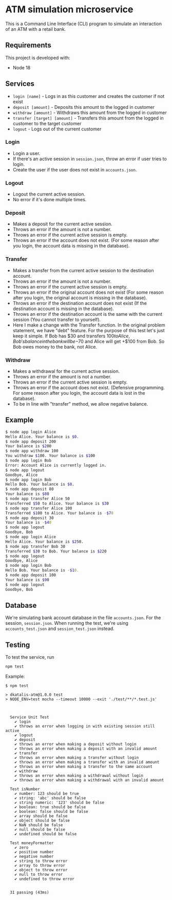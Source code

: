# ATM simulation microservice

This is a Command Line Interface (CLI) program to simulate an interaction of an ATM with a retail bank.

## Requirements

This project is developed with:

- Node 18

## Services

- `login [name]` - Logs in as this customer and creates the customer if not exist
- `deposit [amount]` - Deposits this amount to the logged in customer
- `withdraw [amount]` - Withdraws this amount from the logged in customer
- `transfer [target] [amount]` - Transfers this amount from the logged in customer to the target customer
- `logout` - Logs out of the current customer

### Login

- Login a user.
- If there's an active session in `session.json`, throw an error if user tries to login.
- Create the user if the user does not exist in `accounts.json`.

### Logout

- Logout the current active session.
- No error if it's done multiple times.

### Deposit

- Makes a deposit for the current active session.
- Throws an error if the amount is not a number.
- Throws an error if the current active session is empty.
- Throws an error if the account does not exist. (For some reason after you login, the account data is missing in the database).

### Transfer

- Makes a transfer from the current active session to the destination account.
- Throws an error if the amount is not a number.
- Throws an error if the current active session is empty.
- Throws an error if the original account does not exist (For some reason after you login, the original account is missing in the database).
- Throws an error if the destination account does not exist (If the destination account is missing in the database).
- Throws an error if the destination account is the same with the current session (You cannot transfer to yourself).
- Here I make a change with the Transfer function. In the original problem statement, we have "debt" feature. For the purpose of this test let's just keep it simple. If Bob has $30 and transfers $100 to Alice, Bob's balance in the bank will be -$70 and Alice will get +$100 from Bob. So Bob owes money to the bank, not Alice.

### Withdraw

- Makes a withdrawal for the current active session.
- Throws an error if the amount is not a number.
- Throws an error if the current active session is empty.
- Throws an error if the account does not exist. (Defensive programming. For some reason after you login, the account data is lost in the database).
- To be in line with "transfer" method, we allow negative balance.

## Example

```bash
$ node app login Alice
Hello Alice. Your balance is $0.
$ node app deposit 200
Your balance is $200
$ node app withdraw 100
You withdraw $100. Your balance is $100
$ node app login Bob
Error: Account Alice is currently logged in.
$ node app logout
Goodbye, Alice
$ node app login Bob
Hello Bob. Your balance is $0.
$ node app deposit 80
Your balance is $80
$ node app transfer Alice 50
Transferred $50 to Alice. Your balance is $30
$ node app transfer Alice 100
Transferred $100 to Alice. Your balance is -$70
$ node app deposit 30
Your balance is -$40
$ node app logout
Goodbye, Bob
$ node app login Alice
Hello Alice. Your balance is $250.
$ node app transfer Bob 30
Transferred $30 to Bob. Your balance is $220
$ node app logout
Goodbye, Alice
$ node app login Bob
Hello Bob. Your balance is -$10.
$ node app deposit 100
Your balance is $90
$ node app logout
Goodbye, Bob
```

## Database

We're simulating bank account database in the file `accounts.json`. For the session, `session.json`. When running the test, we're using `accounts_test.json` and `session_test.json` instead.

## Testing

To test the service, run

```bash
npm test
```

Example:

```
$ npm test

> dkatalis-atm@1.0.0 test
> NODE_ENV=test mocha --timeout 10000 --exit './test/**/*.test.js'



  Service Unit Test
    ✔ login
    ✔ throws an error when logging in with existing session still active
    ✔ logout
    ✔ deposit
    ✔ throws an error when making a deposit without login
    ✔ throws an error when making a deposit with an invalid amount
    ✔ transfer
    ✔ throws an error when making a transfer without login
    ✔ throws an error when making a transfer with an invalid amount
    ✔ throws an error when making a transfer to the same account
    ✔ withdraw
    ✔ throws an error when making a withdrawal without login
    ✔ throws an error when making a withdrawal with an invalid amount

  Test isNumber
    ✔ number: 123 should be true
    ✔ string: 'abc' should be false
    ✔ string numeric: '123' should be false
    ✔ boolean: true should be false
    ✔ boolean: false should be false
    ✔ array should be false
    ✔ object should be false
    ✔ NaN should be false
    ✔ null should be false
    ✔ undefined should be false

  Test moneyFormatter
    ✔ zero
    ✔ positive number
    ✔ negative number
    ✔ string to throw error
    ✔ array to throw error
    ✔ object to throw error
    ✔ null to throw error
    ✔ undefined to throw error


  31 passing (43ms)

```

